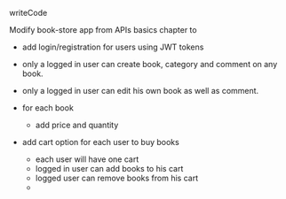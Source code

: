 writeCode

Modify book-store app from APIs basics chapter to

- add login/registration for users using JWT tokens

- only a logged in user can create book, category and comment on any book.

- only a logged in user can edit his own book as well as comment.

- for each book

  - add price and quantity

- add cart option for each user to buy books
  - each user will have one cart
  - logged in user can add books to his cart
  - logged user can remove books from his cart
  - 
